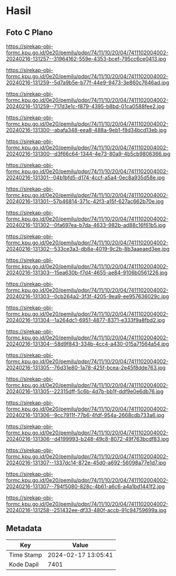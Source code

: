 # Hasil

## Foto C Plano

https://sirekap-obj-formc.kpu.go.id/0e20/pemilu/pdpr/74/11/10/20/04/7411102004002-20240216-131257--31964162-559e-4353-bcef-795cc6ce0413.jpg

https://sirekap-obj-formc.kpu.go.id/0e20/pemilu/pdpr/74/11/10/20/04/7411102004002-20240216-131259--5d7a9b5e-b77f-44e9-9473-3e860c7646ad.jpg

https://sirekap-obj-formc.kpu.go.id/0e20/pemilu/pdpr/74/11/10/20/04/7411102004002-20240216-131259--717d3e1c-f879-4395-b8bd-01ca0588fee2.jpg

https://sirekap-obj-formc.kpu.go.id/0e20/pemilu/pdpr/74/11/10/20/04/7411102004002-20240216-131300--abafa348-eea8-488a-9eb1-f8d34bcd13eb.jpg

https://sirekap-obj-formc.kpu.go.id/0e20/pemilu/pdpr/74/11/10/20/04/7411102004002-20240216-131300--d3f66c64-1344-4e73-80a9-4b5cb9806366.jpg

https://sirekap-obj-formc.kpu.go.id/0e20/pemilu/pdpr/74/11/10/20/04/7411102004002-20240216-131301--04b1bfd5-d174-4ccf-a5a4-0ec8a935d58e.jpg

https://sirekap-obj-formc.kpu.go.id/0e20/pemilu/pdpr/74/11/10/20/04/7411102004002-20240216-131301--57b46814-371c-42f3-a15f-627ac662b70e.jpg

https://sirekap-obj-formc.kpu.go.id/0e20/pemilu/pdpr/74/11/10/20/04/7411102004002-20240216-131302--0fa697ea-b7da-4633-982b-ad88c16f61b5.jpg

https://sirekap-obj-formc.kpu.go.id/0e20/pemilu/pdpr/74/11/10/20/04/7411102004002-20240216-131302--533ce3a3-db8a-4019-9c2b-8b3aaeaed3ee.jpg

https://sirekap-obj-formc.kpu.go.id/0e20/pemilu/pdpr/74/11/10/20/04/7411102004002-20240216-131303--15ea630b-f7d4-4655-ae84-9106b0561226.jpg

https://sirekap-obj-formc.kpu.go.id/0e20/pemilu/pdpr/74/11/10/20/04/7411102004002-20240216-131303--0cb264a2-3f3f-4205-9ea9-ee957636029c.jpg

https://sirekap-obj-formc.kpu.go.id/0e20/pemilu/pdpr/74/11/10/20/04/7411102004002-20240216-131304--1a264dc1-6951-4877-8371-e333f9a8fbd2.jpg

https://sirekap-obj-formc.kpu.go.id/0e20/pemilu/pdpr/74/11/10/20/04/7411102004002-20240216-131304--58d9f843-334b-4cc4-a430-015a71564a54.jpg

https://sirekap-obj-formc.kpu.go.id/0e20/pemilu/pdpr/74/11/10/20/04/7411102004002-20240216-131305--76d31e80-1a78-425f-bcea-2e45f8dde763.jpg

https://sirekap-obj-formc.kpu.go.id/0e20/pemilu/pdpr/74/11/10/20/04/7411102004002-20240216-131305--22315dff-5c6b-4d7b-bb1f-ddf9e0e6db76.jpg

https://sirekap-obj-formc.kpu.go.id/0e20/pemilu/pdpr/74/11/10/20/04/7411102004002-20240216-131306--9cc7911f-77b6-4fdf-954a-2668cdb733a6.jpg

https://sirekap-obj-formc.kpu.go.id/0e20/pemilu/pdpr/74/11/10/20/04/7411102004002-20240216-131306--d4199993-b248-49c8-8072-49f763bcdf83.jpg

https://sirekap-obj-formc.kpu.go.id/0e20/pemilu/pdpr/74/11/10/20/04/7411102004002-20240216-131307--1337dc14-872e-45d0-a692-56098a77e1d7.jpg

https://sirekap-obj-formc.kpu.go.id/0e20/pemilu/pdpr/74/11/10/20/04/7411102004002-20240216-131307--794f5080-828c-4b61-a6c6-a4a1bd1441f2.jpg

https://sirekap-obj-formc.kpu.go.id/0e20/pemilu/pdpr/74/11/10/20/04/7411102004002-20240216-131258--251432ee-df33-480f-accb-91c94759699a.jpg


## Metadata

| Key        | Value               |
| ---------- | ------------------- |
| Time Stamp | 2024-02-17 13:05:41 |
| Kode Dapil | 7401                |



